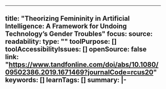 ---
title: "Theorizing Femininity in Artificial Intelligence: A Framework for Undoing Technology’s Gender Troubles"
focus: 
source: 
readability: 
type: ""
toolPurpose: []
toolAccessibilityIssues: []
openSource: false
link: "https://www.tandfonline.com/doi/abs/10.1080/09502386.2019.1671469?journalCode=rcus20"
keywords: []
learnTags: []
summary: |-
  ---

